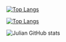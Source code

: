 [![Top Langs](https://github-readme-stats.vercel.app/api/top-langs/?username=JulianAlves006&layout=compact&theme=ocean_dark&langs_count=10)](https://github.com/anuraghazra/github-readme-stats)

[![Top Langs](https://github-readme-stats.vercel.app/api/top-langs/?username=JulianAlves006&layout=demo&theme=ocean_dark&langs_count=7)](https://github.com/anuraghazra/github-readme-stats)

![Julian GitHub stats](https://github-readme-stats.vercel.app/api?username=JulianAlves006&show_icons=true&theme=ocean_dark)
